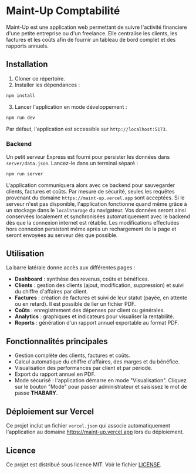 # Maint-Up Comptabilité

Maint-Up est une application web permettant de suivre l'activité financiere d'une petite entreprise ou d'un freelance. Elle centralise les clients, les factures et les coûts afin de fournir un tableau de bord complet et des rapports annuels.

## Installation

1. Cloner ce répertoire.
2. Installer les dépendances :

```bash
npm install
```

3. Lancer l'application en mode développement :

```bash
npm run dev
```

Par défaut, l'application est accessible sur `http://localhost:5173`.

### Backend

Un petit serveur Express est fourni pour persister les données dans `server/data.json`.
Lancez-le dans un terminal séparé :

```bash
npm run server
```

L'application communiquera alors avec ce backend pour sauvegarder clients, factures
et coûts. Par mesure de sécurité, seules les requêtes provenant du domaine
`https://maint-up.vercel.app` sont acceptées.
Si le serveur n'est pas disponible, l'application fonctionne quand même grâce
à un stockage dans le `localStorage` du navigateur. Vos données seront ainsi
conservées localement et synchronisées automatiquement avec le backend dès que
la connexion internet est rétablie. Les modifications effectuées hors
connexion persistent même après un rechargement de la page et seront envoyées
au serveur dès que possible.

## Utilisation

La barre latérale donne accès aux différentes pages :

- **Dashboard** : synthèse des revenus, coûts et bénéfices.
- **Clients** : gestion des clients (ajout, modification, suppression) et suivi du chiffre d'affaires par client.
- **Factures** : création de factures et suivi de leur statut (payée, en attente ou en retard). Il est possible de lier un fichier PDF.
- **Coûts** : enregistrement des dépenses par client ou générales.
- **Analytics** : graphiques et indicateurs pour visualiser la rentabilité.
- **Reports** : génération d'un rapport annuel exportable au format PDF.

## Fonctionnalités principales

- Gestion complète des clients, factures et coûts.
- Calcul automatique du chiffre d'affaires, des marges et du bénéfice.
- Visualisation des performances par client et par période.
- Export du rapport annuel en PDF.
- Mode sécurisé : l'application démarre en mode "Visualisation". Cliquez sur le
  bouton "Mode" pour passer administrateur et saisissez le mot de passe
  **THABARY**.
## Déploiement sur Vercel

Ce projet inclut un fichier `vercel.json` qui associe automatiquement l'application au domaine https://maint-up.vercel.app lors du déploiement.


## Licence

Ce projet est distribué sous licence MIT. Voir le fichier [LICENSE](LICENSE).

